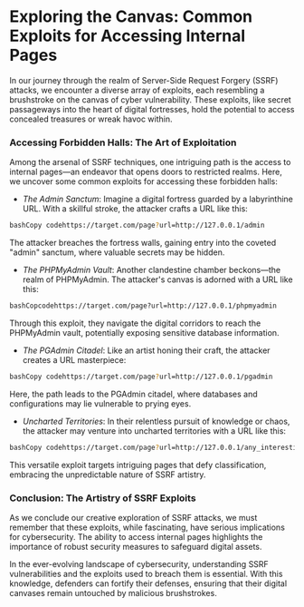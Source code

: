 # Exploring the Canvas: Common Exploits for Accessing Internal Pages

In our journey through the realm of Server-Side Request Forgery (SSRF) attacks, we encounter a diverse array of exploits, each resembling a brushstroke on the canvas of cyber vulnerability. These exploits, like secret passageways into the heart of digital fortresses, hold the potential to access concealed treasures or wreak havoc within.

### **Accessing Forbidden Halls: The Art of Exploitation**

Among the arsenal of SSRF techniques, one intriguing path is the access to internal pages—an endeavor that opens doors to restricted realms. Here, we uncover some common exploits for accessing these forbidden halls:

* _The Admin Sanctum_: Imagine a digital fortress guarded by a labyrinthine URL. With a skillful stroke, the attacker crafts a URL like this:

```bash
bashCopy codehttps://target.com/page?url=http://127.0.0.1/admin
```

The attacker breaches the fortress walls, gaining entry into the coveted "admin" sanctum, where valuable secrets may be hidden.

* _The PHPMyAdmin Vault_: Another clandestine chamber beckons—the realm of PHPMyAdmin. The attacker's canvas is adorned with a URL like this:

```markdown
bashCopcodehttps://target.com/page?url=http://127.0.0.1/phpmyadmin
```

Through this exploit, they navigate the digital corridors to reach the PHPMyAdmin vault, potentially exposing sensitive database information.

* _The PGAdmin Citadel_: Like an artist honing their craft, the attacker creates a URL masterpiece:

```bash
bashCopy codehttps://target.com/page?url=http://127.0.0.1/pgadmin
```

Here, the path leads to the PGAdmin citadel, where databases and configurations may lie vulnerable to prying eyes.

* _Uncharted Territories_: In their relentless pursuit of knowledge or chaos, the attacker may venture into uncharted territories with a URL like this:

```bash
bashCopy codehttps://target.com/page?url=http://127.0.0.1/any_interesting_page
```

This versatile exploit targets intriguing pages that defy classification, embracing the unpredictable nature of SSRF artistry.

### **Conclusion: The Artistry of SSRF Exploits**

As we conclude our creative exploration of SSRF attacks, we must remember that these exploits, while fascinating, have serious implications for cybersecurity. The ability to access internal pages highlights the importance of robust security measures to safeguard digital assets.

In the ever-evolving landscape of cybersecurity, understanding SSRF vulnerabilities and the exploits used to breach them is essential. With this knowledge, defenders can fortify their defenses, ensuring that their digital canvases remain untouched by malicious brushstrokes.
